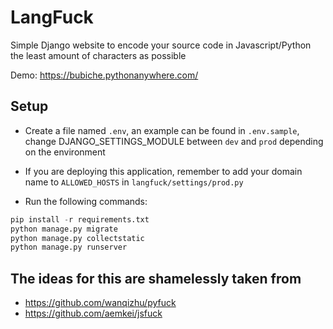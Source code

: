 # LangFuck

Simple Django website to encode your source code in Javascript/Python the least amount of characters as possible

Demo: https://bubiche.pythonanywhere.com/


## Setup
- Create a file named `.env`, an example can be found in `.env.sample`, change DJANGO_SETTINGS_MODULE between `dev` and `prod` depending on the environment

- If you are deploying this application, remember to add your domain name to `ALLOWED_HOSTS` in `langfuck/settings/prod.py`

- Run the following commands:
```python
pip install -r requirements.txt
python manage.py migrate
python manage.py collectstatic
python manage.py runserver
```


## The ideas for this are shamelessly taken from
- https://github.com/wanqizhu/pyfuck
- https://github.com/aemkei/jsfuck
